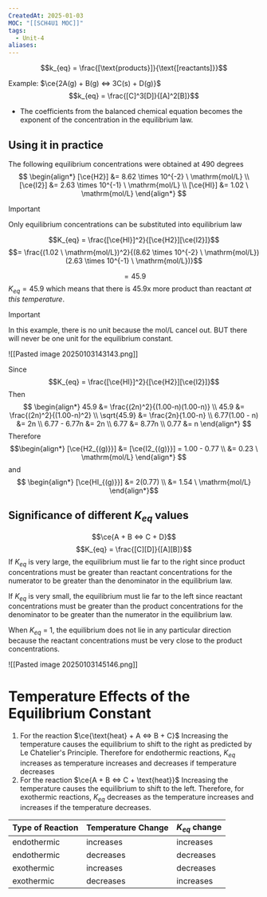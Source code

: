 ```yaml
---
CreatedAt: 2025-01-03
MOC: "[[SCH4U1 MOC]]"
tags:
  - Unit-4
aliases:
---
```

$$k_{eq} = \frac{[\text{products}]}{\text{[reactants]}}$$

Example: $\ce{2A(g) + B(g) <=> 3C(s) + D(g)}$
$$k_{eq} = \frac{[C]^3[D]}{[A]^2[B]}$$
- The coefficients from the balanced chemical equation becomes the exponent of the concentration in the equilibrium law.

## Using it in practice
The following equilibrium concentrations were obtained at 490 degrees
$$
\begin{align*}
[\ce{H2}] &= 8.62 \times 10^{-2} \ \mathrm{mol/L} \\
[\ce{I2}] &= 2.63 \times 10^{-1} \ \mathrm{mol/L} \\
[\ce{HI}] &= 1.02 \ \mathrm{mol/L}
\end{align*}
$$

> [!IMPORTANT] 
> Only equilibrium concentrations can be substituted into equilibrium law

$$K_{eq} = \frac{[\ce{HI}]^2}{[\ce{H2}][\ce{I2}]}$$
$$= \frac{(1.02 \ \mathrm{mol/L})^2}{(8.62 \times 10^{-2} \ \mathrm{mol/L})(2.63 \times 10^{-1} \ \mathrm{mol/L})}$$

$$=45.9$$
$K_{eq} = 45.9$ which means that there is 45.9x more product than reactant *at this temperature*.

> [!IMPORTANT]
> In this example, there is no unit because the mol/L cancel out. BUT there will never be one unit for the equilibrium constant.

![[Pasted image 20250103143143.png]]

Since
$$K_{eq} = \frac{[\ce{HI}]^2}{[\ce{H2}][\ce{I2}]}$$
Then
$$
\begin{align*}
45.9 &= \frac{(2n)^2}{(1.00-n)(1.00-n)} \\
45.9 &= \frac{(2n)^2}{(1.00-n)^2} \\
\sqrt{45.9} &= \frac{2n}{1.00-n} \\
6.77(1.00 - n) &= 2n \\
6.77 - 6.77n &= 2n \\
6.77 &= 8.77n \\
0.77 &= n
\end{align*}
$$
Therefore
$$\begin{align*}
[\ce{H2_{(g)}}] &= [\ce{I2_{(g)}}] = 1.00 - 0.77 \\
&= 0.23 \ \mathrm{mol/L}
\end{align*}
$$
and
$$
\begin{align*}
[\ce{HI_{(g)}}] &= 2(0.77) \\
&= 1.54 \ \mathrm{mol/L}
\end{align*}$$

## Significance of different $K_{eq}$ values
$$\ce{A + B <=> C + D}$$ $$K_{eq} = \frac{[C][D]}{[A][B]}$$If $K_{eq}$​ is very large, the equilibrium must lie far to the right since product concentrations must be greater than reactant concentrations for the numerator to be greater than the denominator in the equilibrium law.

If $K_{eq}​$ is very small, the equilibrium must lie far to the left since reactant concentrations must be greater than the product concentrations for the denominator to be greater than the numerator in the equilibrium law.

When $K_{eq}$​ = 1, the equilibrium does not lie in any particular direction because the reactant concentrations must be very close to the product concentrations.

![[Pasted image 20250103145146.png]]

# Temperature Effects of the Equilibrium Constant

1. For the reaction $\ce{\text{heat} + A <=> B + C}$
   Increasing the temperature causes the equilibrium to shift to the right as predicted by Le Chatelier's Principle. Therefore for endothermic reactions, $K_{eq}$ increases as temperature increases and decreases if temperature decreases
2. For the reaction $\ce{A + B <=> C + \text{heat}}$
   Increasing the temperature causes the equilibrium to shift to the left. Therefore, for exothermic reactions, $K_{eq}$ decreases as the temperature increases and increases if the temperature decreases. 


| Type of Reaction | Temperature Change | $K_{eq}$ change |
| ---------------- | ------------------ | --------------- |
| endothermic      | increases          | increases       |
| endothermic      | decreases          | decreases       |
| exothermic       | increases          | decreases       |
| exothermic       | decreases          | increases       |
